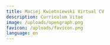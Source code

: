 ```yaml
---
title: Maciej Kwietniewski Virtual CV
description: Curriculum Vitae
image: /uploads/opengraph.png
favicon: /uploads/favicon.png
language: en
---
```

